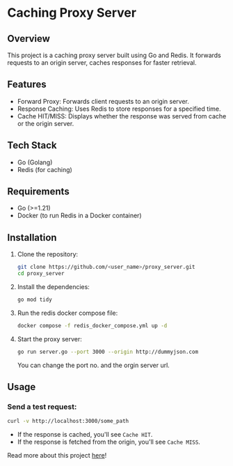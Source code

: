 # Caching Proxy Server

## Overview
This project is a caching proxy server built using Go and Redis. It forwards requests to an origin server, caches responses for faster retrieval.


## Features
- Forward Proxy: Forwards client requests to an origin server.
- Response Caching: Uses Redis to store responses for a specified time.
- Cache HIT/MISS: Displays whether the response was served from cache or the origin server.

## Tech Stack
- Go (Golang)
- Redis (for caching)

## Requirements
- Go (>=1.21)
- Docker (to run Redis in a Docker container)

## Installation
1. Clone the repository:
    ```bash
    git clone https://github.com/<user_name>/proxy_server.git
    cd proxy_server
    ```

2. Install the dependencies:
    ```bash
    go mod tidy
    ```

3. Run the redis docker compose file:
   ```bash
   docker compose -f redis_docker_compose.yml up -d
    ```

4. Start the proxy server:
   ```bash
   go run server.go --port 3000 --origin http://dummyjson.com
   ```
   You can change the port no. and the orgin server url. 


## Usage

### Send a test request:
   ```bash
   curl -v http://localhost:3000/some_path
   ```
- If the response is cached, you'll see ```Cache HIT```.
- If the response is fetched from the origin, you'll see ```Cache MISS```.

Read more about this project [here](https://medium.com/@avikesar2013/caching-proxy-server-in-go-38a6630125bc)!




